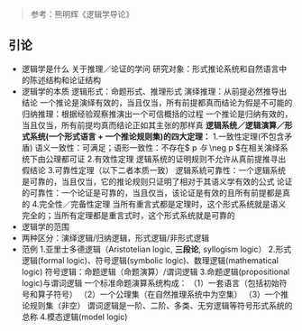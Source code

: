 > 参考：熊明辉《逻辑学导论》

## 引论
- 逻辑学是什么
关于推理／论证的学问
研究对象：形式推论系统和自然语言中的陈述结构和论证结构
- 逻辑学的本质
逻辑形式：命题形式、推理形式
演绎推理：从前提必然推导出结论
一个推论是演绎有效的，当且仅当，所有前提都真而结论为假是不可能的
归纳推理：根据经验观察推演出一个可信概括的过程
一个推论是归纳有效的，当且仅当，所有前提均真而结论正如其主张的那样真
**逻辑系统／逻辑演算／形式系统(一个形式语言 + 一个推论规则集)的四大定理：**
1.一致性定理(不包含矛盾)
语义一致性：可满足；语形一致性：不存在$ p $与$ \neg p $在相关演绎系统下由公理都可证
2.有效性定理
逻辑系统的证明规则不允许从真前提推寻出假结论
3.可靠性定理（以下二者本质一致）
逻辑系統可靠性：一个逻辑系统是可靠的，当且仅当，它的推论规则只证明了相对于其语义学有效的公式
论证的可靠性：一个论证是可靠的，当且仅当，该论证是有效的且所有前提都是真的
4.完全性／完备性定理
当所有重言式都是定理时，这个形式系统就是语义完全的；当所有定理都是重言式时，这个形式系统就是可靠的
- 逻辑学的范围
- 两种区分：演绎逻辑/归纳逻辑，形式逻辑/非形式逻辑
- 范例
1.亚里士多德逻辑（Aristotelian logic, **三段论**, syllogism logic）
2.形式逻辑(formal logic)、符号逻辑(symbolic logic)、数理逻辑(mathematical logic)
符号逻辑：命题逻辑（命题演算）/谓词逻辑
3.命题逻辑(propositional logic)与谓词逻辑
一个标准命题演算系统构成：
（1）一套语言（包括初始符号和算子符号）
（2）一个公理集（在自然推理系统中为空集）
（3）一个推论规则集（非空）
谓词逻辑是一阶、二阶、多类、无穷逻辑等符号形式系统的总称
4.模态逻辑(model logic)

